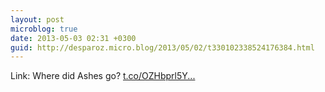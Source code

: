 ```yaml
---
layout: post
microblog: true
date: 2013-05-03 02:31 +0300
guid: http://desparoz.micro.blog/2013/05/02/t330102338524176384.html
---
```

Link: Where did Ashes go? [t.co/OZHbprl5Y...](http://t.co/OZHbprl5Yk)

